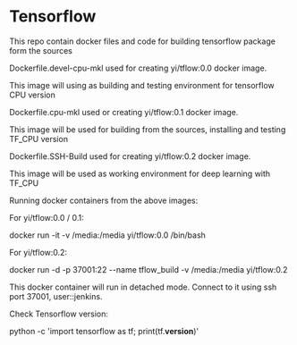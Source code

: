 # Tensorflow
This repo contain docker files and code for building tensorflow package form the sources

Dockerfile.devel-cpu-mkl used for creating yi/tflow:0.0 docker image.

This image will using as building and testing environment for tensorflow CPU version

Dockerfile.cpu-mkl used or creating yi/tflow:0.1 docker image.

This image will be used for building from the sources, installing and testing TF_CPU version

Dockerfile.SSH-Build used for creating yi/tflow:0.2 docker image.  

This image will be used as working environment for deep learning with TF_CPU

Running docker containers from the above images:

For yi/tflow:0.0 / 0.1:

docker run -it -v /media:/media yi/tflow:0.0 /bin/bash
  
For yi/tflow:0.2:

docker run -d -p 37001:22 --name tflow_build -v /media:/media yi/tflow:0.2

This docker container will run in detached mode. Connect to it using ssh port 37001, user::jenkins.

Check Tensorflow version:

python -c 'import tensorflow as tf; print(tf.__version__)'

